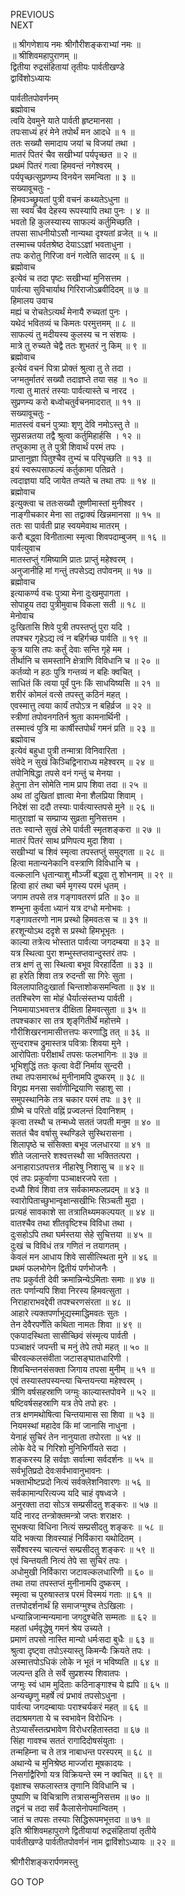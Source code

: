PREVIOUS  
NEXT  
  
॥ श्रीगणेशाय नमः श्रीगौरीशङ्कराभ्यां नमः ॥  
॥ श्रीशिवमहापुराणम् ॥  
द्वितीया रुद्रसंहितायां तृतीयः पार्वतीखण्डे  
द्वाविंशोऽध्यायः  
  
पार्वतीतपोवर्णनम्  
ब्रह्मोवाच  
त्वयि देवमुने याते पार्वती हृष्टमानसा ।  
तपःसाध्यं हरं मेने तपोर्थं मन आदधे ॥ १ ॥  
ततः सख्यौ समादाय जयां च विजयां तथा ।  
मातरं पितरं चैव सखीभ्यां पर्यपृच्छत ॥ २ ॥  
प्रथमं पितरं गत्वा हिमवन्तं नगेश्वरम् ।  
पर्यपृच्छत्सुप्रणम्य विनयेन समन्विता ॥ ३ ॥  
सख्यावूचतुः -  
हिमवञ्च्छ्रूयतां पुत्री वचनं कथ्यतेऽधुना ॥  
सा स्वयं चैव देहस्य रूपस्यापि तथा पुनः । ४ ॥  
भवतो हि कुलस्यास्य साफल्यं कर्तुमिच्छति ।  
तपसा साधनीयोऽसौ नान्यथा दृश्यतां व्रजेत् ॥ ५ ॥  
तस्माच्च पर्वतश्रेष्ठ देयाऽऽज्ञां भवताधुना ।  
तपः करोतु गिरिजा वनं गत्वेति सादरम् ॥ ६ ॥  
ब्रह्मोवाच  
इत्येवं च तदा पृष्टः सखीभ्यां मुनिसत्तम ।  
पार्वत्या सुविचार्याथ गिरिराजोऽब्रवीदिदम् ॥ ७ ॥  
हिमालय उवाच  
मह्यं च रोचतेऽत्यर्थं मेनायै रुच्यतां पुनः ।  
यथेदं भवितव्यं च किमतः परमुत्तमम् ॥ ८ ॥  
साफल्यं तु मदीयस्य कुलस्य च न संशयः ।  
मात्रे तु रुच्यते चेद्वै ततः शुभतरं नु किम् ॥ ९ ॥  
ब्रह्मोवाच  
इत्येवं वचनं पित्रा प्रोक्तं श्रुत्वा तु ते तदा ।  
जग्मतुर्मातरं सख्यौ तदाज्ञप्ते तया सह ॥ १० ॥  
गत्वा तु मातरं तस्याः पार्वत्यास्ते च नारद ।  
सुप्रणम्य करो बध्वोचतुर्वचनमादरात् ॥ ११ ॥  
सख्यावूचतुः -  
मातस्त्वं वचनं पुत्र्याः शृणु देवि नमोऽस्तु ते ॥  
सुप्रसन्नतया तद्वै श्रुत्वा कर्तुमिहार्हसि । १२ ॥  
तप्तुकामा तु ते पुत्री शिवार्थं परमं तपः ।  
प्राप्तानुज्ञा पितुश्चैव तुभ्यं च परिपृच्छति ॥ १३ ॥  
इयं स्वरूपसाफल्यं कर्तुकामा पतिव्रते ।  
त्वदाज्ञया यदि जायेत तप्यते च तथा तपः ॥ १४ ॥  
ब्रह्मोवाच  
इत्युक्त्वा च ततःसख्यौ तूष्णीमास्तां मुनीश्वर ।  
नाङ्‌गीचकार मेना सा तद्वाक्यं खिन्नमानसा ॥ १५ ॥  
ततः सा पार्वती प्राह स्वयमेवाथ मातरम् ।  
करौ बद्ध्वा विनीतात्मा स्मृत्वा शिवपदाम्बुजम् ॥ १६ ॥  
पार्वत्युवाच  
मातस्तप्तुं गमिष्यामि प्रातः प्राप्तुं महेश्वरम् ।  
अनुजानीहि मां गन्तुं तपसेऽद्य तपोवनम् ॥ १७ ॥  
ब्रह्मोवाच  
इत्याकर्ण्य वचः पुत्र्या मेना दुःखमुपागता ।  
सोपाहूय तदा पुत्रीमुवाच विकला सती ॥ १८ ॥  
मेनोवाच  
दुःखितासि शिवे पुत्री तपस्तप्तुं पुरा यदि ।  
तपश्चर गृहेऽद्य त्वं न बहिर्गच्छ पार्वति ॥ १९ ॥  
कुत्र यासि तपः कर्तुं देवाः सन्ति गृहे मम ।  
तीर्थानि च समस्तानि क्षेत्राणि विविधानि च ॥ २० ॥  
कर्तव्यो न हठः पुत्रि गन्तव्यं न बहिः क्वचित् ।  
साधितं किं त्वया पूर्वं पुनः किं साधयिष्यसि ॥ २१ ॥  
शरीरं कोमलं वत्से तपस्तु कठिनं महत् ।  
एवस्मात्तु त्वया कार्यं तपोऽत्र न बहिर्व्रज ॥ २२ ॥  
स्त्रीणां तपोवनगतिर्न श्रुता कामनार्थिनी ।  
तस्मात्त्वं पुत्रि मा कार्षीस्तपोर्थं गमनं प्रति ॥ २३ ॥  
ब्रह्मोवाच  
इत्येवं बहुधा पुत्री तन्मात्रा विनिवारिता ।  
संवेदे न सुखं किञ्चिद्विनाराध्य महेश्वरम् ॥ २४ ॥  
तपोनिषिद्धा तपसे वनं गन्तुं च मेनया ।  
हेतुना तेन सोमेति नाम प्राप शिवा तदा ॥ २५ ॥  
अथ तां दुखितां ज्ञात्वा मेना शैलप्रिया शिवाम् ।  
निदेशं सा ददौ तस्याः पार्वत्यास्तपसे मुने ॥ २६ ॥  
मातुराज्ञां च सम्प्राप्य सुव्रता मुनिसत्तम ।  
ततः स्वान्ते सुखं लेभे पार्वती स्मृतशङ्करा ॥ २७ ॥  
मातरं पितरं साथ प्रणिपत्य मुदा शिवा ।  
सखीभ्यां च शिवं स्मृत्वा तपस्तप्तुं समुद्‌गता ॥ २८ ॥  
हित्वा मतान्यनेकानि वस्त्राणि विविधानि च ।  
वल्कलानि धृतान्याशु मौञ्जीं बद्ध्वा तु शोभनाम् ॥ २९ ॥  
हित्वा हारं तथा चर्म मृगस्य परमं धृतम् ।  
जगाम तपसे तत्र गङ्‌गावतरणं प्रति ॥ ३० ॥  
शम्भुना कुर्वता ध्यानं यत्र दग्धो मनोभवः ।  
गङ्‌गावतरणो नाम प्रस्थो हिमवतःस च ॥ ३१ ॥  
हरशून्योऽथ ददृशे स प्रस्थो हिमभूभृतः ।  
काल्या तत्रेत्य भोस्तात पार्वत्या जगदम्बया ॥ ३२ ॥  
यत्र स्थित्वा पुरा शम्भुस्तप्तवान्दुस्तरं तपः ।  
तत्र क्षणं तु सा स्थित्वा बभूव विरहार्दिता ॥ ३३ ॥  
हा हरेति शिवा तत्र रुदन्ती सा गिरेः सुता ।  
विललापातिदुःखार्ता चिन्ताशोकसमन्विता ॥ ३४ ॥  
ततश्चिरेण सा मोहं धैर्यात्संस्तभ्य पार्वती ।  
नियमायाऽभवत्तत्र दीक्षिता हिमवत्सुता ॥ ३५ ॥  
तपश्चकार सा तत्र शृङ्‌गितीर्थे महोत्तमे ।  
गौरीशिखरनामासीत्तत्तपः करणाद्धि तत् ॥ ३६ ॥  
सुन्दराश्च द्रुमास्तत्र पवित्राः शिवया मुने ।  
आरोपिताः परीक्षार्थं तपसः फलभागिनः ॥ ३७ ॥  
भूभिशुद्धिं ततः कृत्वा वेदीं निर्माय सुन्दरी ।  
तथा तपःसमारब्धं मुनीनामपि दुष्करम् ॥ ३८ ॥  
विगृह्य मनसा सर्वाणीन्द्रियाणि सहाशु सा ।  
समुपस्थानिके तत्र चकार परमं तपः ॥ ३९ ॥  
ग्रीष्मे च परितो वह्निं प्रज्वलन्तं दिवानिशम् ।  
कृत्वा तस्थौ च तन्मध्ये सततं जपती मनुम ॥ ४० ॥  
सततं चैव वर्षासु स्थण्डिले सुस्थिरासना ।  
शिलापृष्ठे च संसिक्ता बभूव जलधारया ॥ ४१ ॥  
शीते जलान्तरे शश्वत्तस्थौ सा भक्तितत्परा ।  
अनाहाराऽतपत्तत्र नीहारेषु निशासु च ॥ ४२ ॥  
एवं तपः प्रकुर्वाणा पञ्चाक्षरजपे रता ।  
दध्यौ शिवं शिवा तत्र सर्वकामफलप्रदम् ॥ ४३ ॥  
स्वारोपिताच्छुभान्वृक्षान्सखीभिः सिञ्चती मुदा ।  
प्रत्यहं सावकाशे सा तत्रातिथ्यमकल्पयत् ॥ ४४ ॥  
वातश्चैव तथा शीतवृष्टिश्च विविधा तथा ।  
दुःसहोऽपि तथा घर्मस्तया सेहे सुचित्तया ॥ ४५ ॥  
दुःखं च विविधं तत्र गणितं न तयागतम् ।  
केवलं मन आधाय शिवे सासीत्स्थिता मुने ॥ ४६ ॥  
प्रथमं फलभोगेन द्वितीयं पर्णभोजनैः ।  
तपः प्रकुर्वती देवी क्रमान्निन्येऽमिताः समाः ॥ ४७ ॥  
ततः पर्णान्यपि शिवा निरस्य हिमवत्सुता ।  
निराहाराभवद्देवी तपश्चरणसंरता ॥ ४८ ॥  
आहारे त्यक्तपर्णाभूद्यस्माद्धिमवतः सुतः ।  
तेन देवैरपर्णेति कथिता नामतः शिवा ॥ ४९ ॥  
एकपादस्थिता सासीच्छिवं संस्मृत्य पार्वती ।  
पञ्चाक्षरं जपन्ती च मनुं तेपे तपो महत् ॥ ५० ॥  
चीरवल्कलसंवीता जटासङ्‌घातधारिणी ।  
शिवचिन्तनसंसक्ता जिगाय तपसा मुनीम् ॥ ५१ ॥  
एवं तस्यास्तपस्यन्त्या चिन्तयन्त्या महेश्वरम् ।  
त्रीणि वर्षसहस्राणि जग्मुः काल्यास्तपोवने ॥ ५२ ॥  
षष्टिवर्षसहस्राणि यत्र तेपे तपो हरः ।  
तत्र क्षणमथोषित्वा चिन्तयामास सा शिवा ॥ ५३ ॥  
नियमस्थां महादेव किं मां जानासि नाधुना ।  
येनाहं सुचिरं तेन नानुयाता तपोरता ॥ ५४ ॥  
लोके वेदे च गिरिशो मुनिभिर्गीयते सदा ।  
शङ्करस्य हि सर्वज्ञः सर्वात्मा सर्वदर्शनः ॥ ५५ ॥  
सर्वभूतिप्रदो देवःसर्वभावानुभावनः ।  
भक्ताभीष्टप्रदो नित्यं सर्वक्लेशनिवारणः ॥ ५६ ॥  
सर्वकामान्परित्यज्य यदि चाहं वृषध्वजे ।  
अनुरक्ता तदा सोऽत्र सम्प्रसीदतु शङ्करः ॥ ५७ ॥  
यदि नारद तन्त्रोक्तमन्त्रो जप्तः शराक्षरः ।  
सुभक्त्या विधिना नित्यं सम्प्रसीदतु शङ्करः ॥ ५८ ॥  
यदि भक्त्या शिवस्याहं निर्विकारा यथोदितम् ।  
सर्वेश्वरस्य चात्यन्तं सम्प्रसीदतु शङ्करः ॥ ५९ ॥  
एवं चिन्तयती नित्यं तेपे सा सुचिरं तपः ।  
अधोमुखी निर्विकारा जटावल्कलधारिणी ॥ ६० ॥  
तथा तया तपस्तप्तं मुनीनामपि दुष्करम् ।  
स्मृत्वा च पुरुषास्तत्र परमं विस्मयं गताः ॥ ६१ ॥  
तत्तपोदर्शनार्थं हि समाजग्मुश्च तेऽखिलाः ।  
धन्यान्निजान्मन्यमाना जगदुश्चेति सम्मताः ॥ ६२ ॥  
महतां धर्मवृद्धेषु गमनं श्रेय उच्यते ।  
प्रमाणं तपसो नास्ति मान्यो धर्मःसदा बुधैः ॥ ६३ ॥  
श्रुत्वा दृष्ट्वा तपोऽस्यास्तु किमन्यैः क्रियते तपः ।  
अस्मात्तपोऽधिकं लोके न भूतं न भविष्यति ॥ ६४ ॥  
जल्पन्त इति ते सर्वे सुप्रशस्य शिवातपः ।  
जग्मुः स्वं धाम मुदिताः कठिनाङ्‌गाश्च ये ह्यपि ॥ ६५ ॥  
अन्यच्छृणु महर्षे त्वं प्रभावं तपसोऽधुना ।  
पार्वत्या जगदम्बायाः पराश्चर्यकरं महत् ॥ ६६ ॥  
तदाश्रमगता ये च स्वभावेन विरोधिनः ।  
तेऽप्यासँस्तत्प्रभावेण विरोधरहितास्तदा ॥ ६७ ॥  
सिंहा गावश्च सततं रागादिदोषसंयुताः ।  
तन्महिम्ना च ते तत्र नाबाधन्त परस्परम् ॥ ६८ ॥  
अथान्ये च मुनिश्रेष्ठ मार्ज्जारा मूषकादयः ।  
निसर्गाद्वैरिणो यत्र विक्रियन्ते स्म न क्वचित् ॥ ६९ ॥  
वृक्षाश्च सफलास्तत्र तृणानि विविधानि च ।  
पुष्पाणि च विचित्राणि तत्रासन्मुनिसत्तम ॥ ७० ॥  
तद्वनं च तदा सर्वं कैलासेनोपमान्वितम् ।  
जातं च तपसः तस्याः सिद्धिरूपमभूत्तदा ॥ ७१ ॥  
इति श्रीशिवमहापुराणे द्वितीयायां रुद्रसंहितायां तृतीये  
पार्वतीखण्डे पार्वतीतपोवर्णनं नाम द्वाविंशोऽध्यायः ॥ २२ ॥  
  
  
श्रीगौरीशङ्करार्पणमस्तु  
  
GO TOP
